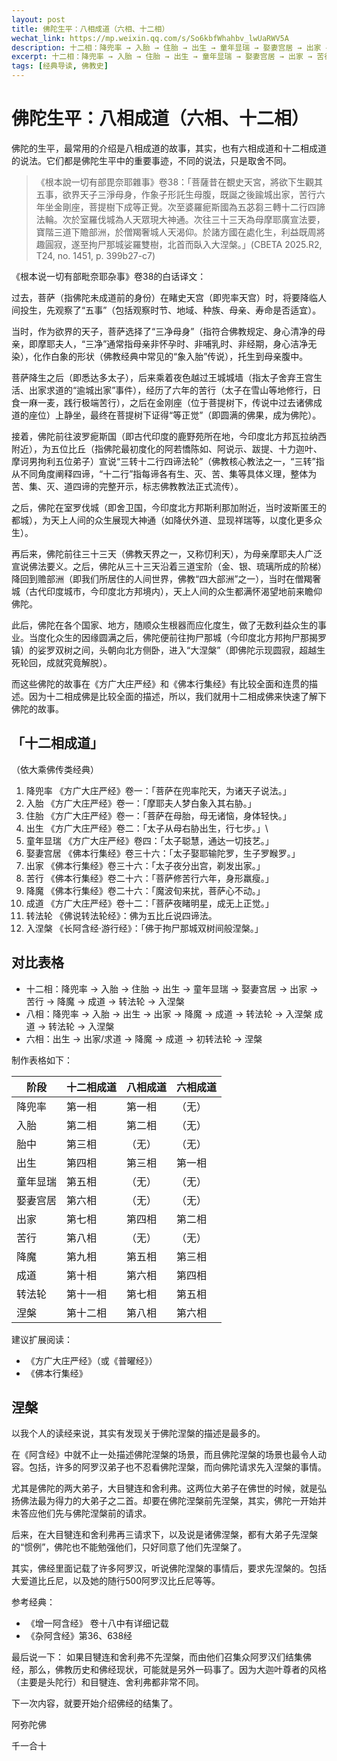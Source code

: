 ```yaml
---
layout: post
title: 佛陀生平：八相成道（六相、十二相）
wechat_link: https://mp.weixin.qq.com/s/So6kbfWhahbv_lwUaRWV5A
description: 十二相：降兜率 → 入胎 → 住胎 → 出生 → 童年显瑞 → 娶妻宫居 → 出家 → 苦行 → 降魔 → 成道 → 转法轮 → 入涅槃
excerpt: 十二相：降兜率 → 入胎 → 住胎 → 出生 → 童年显瑞 → 娶妻宫居 → 出家 → 苦行 → 降魔 → 成道 → 转法轮 → 入涅槃
tags: [经典导读, 佛教史]
---
```


# 佛陀生平：八相成道（六相、十二相）

佛陀的生平，最常用的介绍是八相成道的故事，其实，也有六相成道和十二相成道的说法。它们都是佛陀生平中的重要事迹，不同的说法，只是取舍不同。

> 《根本說一切有部毘奈耶雜事》卷38：「菩薩昔在覩史天宮，將欲下生觀其五事，欲界天子三淨母身，作象子形託生母腹，既誕之後踰城出家，苦行六年坐金剛座，菩提樹下成等正覺。次至婆羅痆斯國為五苾芻三轉十二行四諦法輪。次於室羅伐城為人天眾現大神通。次往三十三天為母摩耶廣宣法要，寶階三道下贍部洲，於僧羯奢城人天渴仰。於諸方國在處化生，利益既周將趣圓寂，遂至拘尸那城娑羅雙樹，北首而臥入大涅槃。」(CBETA 2025.R2, T24, no. 1451, p. 399b27-c7)

《根本说一切有部毗奈耶杂事》卷38的白话译文：

过去，菩萨（指佛陀未成道前的身份）在睹史天宫（即兜率天宫）时，将要降临人间投生，先观察了“五事”（包括观察时节、地域、种族、母亲、寿命是否适宜）。

当时，作为欲界的天子，菩萨选择了“三净母身”（指符合佛教规定、身心清净的母亲，即摩耶夫人，“三净”通常指母亲非怀孕时、非哺乳时、非经期，身心洁净无染），化作白象的形状（佛教经典中常见的“象入胎”传说），托生到母亲腹中。

菩萨降生之后（即悉达多太子），后来乘着夜色越过王城城墙（指太子舍弃王宫生活、出家求道的“逾城出家”事件），经历了六年的苦行（太子在雪山等地修行，日食一麻一麦，践行极端苦行），之后在金刚座（位于菩提树下，传说中过去诸佛成道的座位）上静坐，最终在菩提树下证得“等正觉”（即圆满的佛果，成为佛陀）。

接着，佛陀前往波罗痆斯国（即古代印度的鹿野苑所在地，今印度北方邦瓦拉纳西附近），为五位比丘（指佛陀最初度化的阿若憍陈如、阿说示、跋提、十力迦叶、摩诃男拘利五位弟子）宣说“三转十二行四谛法轮”（佛教核心教法之一，“三转”指从不同角度阐释四谛，“十二行”指每谛各有生、灭、苦、集等具体义理，整体为苦、集、灭、道四谛的完整开示，标志佛教教法正式流传）。

之后，佛陀在室罗伐城（即舍卫国，今印度北方邦斯利那加附近，当时波斯匿王的都城），为天上人间的众生展现大神通（如降伏外道、显现祥瑞等，以度化更多众生）。

再后来，佛陀前往三十三天（佛教天界之一，又称忉利天），为母亲摩耶夫人广泛宣说佛法要义。之后，佛陀从三十三天沿着三道宝阶（金、银、琉璃所成的阶梯）降回到赡部洲（即我们所居住的人间世界，佛教“四大部洲”之一），当时在僧羯奢城（古代印度城市，今印度北方邦境内），天上人间的众生都满怀渴望地前来瞻仰佛陀。

此后，佛陀在各个国家、地方，随顺众生根器而应化度生，做了无数利益众生的事业。当度化众生的因缘圆满之后，佛陀便前往拘尸那城（今印度北方邦拘尸那揭罗镇）的娑罗双树之间，头朝向北方侧卧，进入“大涅槃”（即佛陀示现圆寂，超越生死轮回，成就究竟解脱）。

而这些佛陀的故事在《方广大庄严经》和《佛本行集经》有比较全面和连贯的描述。因为十二相成佛是比较全面的描述，所以，我们就用十二相成佛来快速了解下佛陀的故事。

## 「十二相成道」
（依大乘佛传类经典）

1. 降兜率
 《方广大庄严经》卷一：「菩萨在兜率陀天，为诸天子说法。」
2. 入胎
 《方广大庄严经》卷一：「摩耶夫人梦白象入其右胁。」
3. 住胎
 《方广大庄严经》卷一：「菩萨在母胎，母无诸恼，身体轻快。」
4. 出生
 《方广大庄严经》卷二：「太子从母右胁出生，行七步。」\
5. 童年显瑞
 《方广大庄严经》卷四：「太子聪慧，通达一切技艺。」
6. 娶妻宫居
 《佛本行集经》卷三十六：「太子娶耶输陀罗，生子罗睺罗。」
7. 出家
 《佛本行集经》卷三十六：「太子夜分出宫，剃发出家。」
8. 苦行
 《佛本行集经》卷二十六：「菩萨修苦行六年，身形羸瘦。」
9. 降魔
 《佛本行集经》卷二十六：「魔波旬来扰，菩萨心不动。」
10. 成道
 《方广大庄严经》卷十二：「菩萨夜睹明星，成无上正觉。」
11. 转法轮
 《佛说转法轮经》：佛为五比丘说四谛法。
12. 入涅槃
 《长阿含经·游行经》：「佛于拘尸那城双树间般涅槃。」

## 对比表格
* 十二相：降兜率 → 入胎 → 住胎 → 出生 → 童年显瑞 → 娶妻宫居 → 出家 → 苦行 → 降魔 → 成道 → 转法轮 → 入涅槃
* 八相：降兜率 → 入胎 → 出生 → 出家 → 降魔 → 成道 → 转法轮 → 入涅槃
成道 → 转法轮 → 入涅槃
* 六相：出生 → 出家/求道 → 降魔 → 成道 → 初转法轮 → 涅槃

制作表格如下：

| 阶段       | 十二相成道 | 八相成道 | 六相成道 |
|------------|------------|----------|----------|
| 降兜率      | 第一相     | 第一相   | （无）   |
| 入胎       | 第二相     | 第二相   | （无）   |
| 胎中       | 第三相     | （无）   | （无）   |
| 出生       | 第四相     | 第三相   | 第一相   |
| 童年显瑞   | 第五相     | （无）   | （无）   |
| 娶妻宫居   | 第六相     | （无）   | （无）   |
| 出家       | 第七相     | 第四相   | 第二相   |
| 苦行       | 第八相     | （无）   | （无）   |
| 降魔       | 第九相     | 第五相   | 第三相   |
| 成道       | 第十相     | 第六相   | 第四相   |
| 转法轮     | 第十一相   | 第七相   | 第五相   |
| 涅槃      | 第十二相   | 第八相   | 第六相   |

建议扩展阅读：
* 《方广大庄严经》（或《普曜经》）
* 《佛本行集经》

## 涅槃

以我个人的读经来说，其实有发现关于佛陀涅槃的描述是最多的。

在《阿含经》中就不止一处描述佛陀涅槃的场景，而且佛陀涅槃的场景也最令人动容。包括，许多的阿罗汉弟子也不忍看佛陀涅槃，而向佛陀请求先入涅槃的事情。

尤其是佛陀的两大弟子，大目犍连和舍利弗。这两位大弟子在佛世的时候，就是弘扬佛法最为得力的大弟子之二首。却要在佛陀涅槃前先涅槃，其实，佛陀一开始并未答应他们先与佛陀涅槃前的请求。

后来，在大目犍连和舍利弗再三请求下，以及说是诸佛涅槃，都有大弟子先涅槃的“惯例”，佛陀也不能勉强他们，只好同意了他们先涅槃了。

其实，佛经里面记载了许多阿罗汉，听说佛陀涅槃的事情后，要求先涅槃的。包括大爱道比丘尼，以及她的随行500阿罗汉比丘尼等等。

参考经典：
* 《增一阿含经》 卷十八中有详细记载
* 《杂阿含经》第36、638经

最后说一下：
如果目犍连和舍利弗不先涅槃，而由他们召集众阿罗汉们结集佛经，那么，佛教历史和佛经现状，可能就是另外一码事了。因为大迦叶尊者的风格（主要是头陀行）和目犍连、舍利弗都非常不同。

下一次内容，就要开始介绍佛经的结集了。

阿弥陀佛

千一合十

